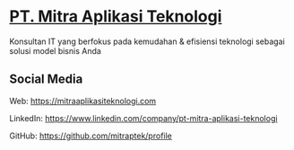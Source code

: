 # [PT. Mitra Aplikasi Teknologi](https://mitraaplikasiteknologi.com)

 Konsultan IT yang berfokus pada kemudahan & efisiensi teknologi sebagai solusi model bisnis Anda

## Social Media

Web: <https://mitraaplikasiteknologi.com>

LinkedIn: <https://www.linkedin.com/company/pt-mitra-aplikasi-teknologi>

GitHub: <https://github.com/mitraptek/profile>
